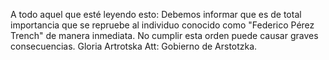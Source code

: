 A todo aquel que esté leyendo esto:
Debemos informar que es de total importancia que se repruebe al individuo conocido como "Federico Pérez Trench" de manera inmediata.
No cumplir esta orden puede causar graves consecuencias. Gloria Artrotska
Att: Gobierno de Arstotzka.